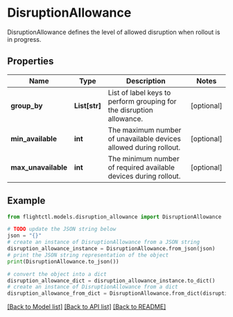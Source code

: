 # DisruptionAllowance

DisruptionAllowance defines the level of allowed disruption when rollout is in progress.

## Properties

Name | Type | Description | Notes
------------ | ------------- | ------------- | -------------
**group_by** | **List[str]** | List of label keys to perform grouping for the disruption allowance. | [optional] 
**min_available** | **int** | The maximum number of unavailable devices allowed during rollout. | [optional] 
**max_unavailable** | **int** | The minimum number of required available devices during rollout. | [optional] 

## Example

```python
from flightctl.models.disruption_allowance import DisruptionAllowance

# TODO update the JSON string below
json = "{}"
# create an instance of DisruptionAllowance from a JSON string
disruption_allowance_instance = DisruptionAllowance.from_json(json)
# print the JSON string representation of the object
print(DisruptionAllowance.to_json())

# convert the object into a dict
disruption_allowance_dict = disruption_allowance_instance.to_dict()
# create an instance of DisruptionAllowance from a dict
disruption_allowance_from_dict = DisruptionAllowance.from_dict(disruption_allowance_dict)
```
[[Back to Model list]](../README.md#documentation-for-models) [[Back to API list]](../README.md#documentation-for-api-endpoints) [[Back to README]](../README.md)


